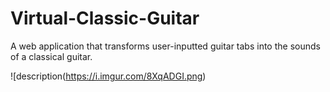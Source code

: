 # Virtual-Classic-Guitar
A web application that transforms user-inputted guitar tabs into the sounds of a classical guitar.

![description(https://i.imgur.com/8XqADGI.png)
